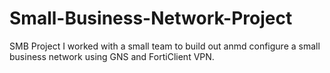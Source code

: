 # Small-Business-Network-Project
SMB Project
I worked with a small team to build out anmd configure a small business network using GNS and FortiClient VPN.
